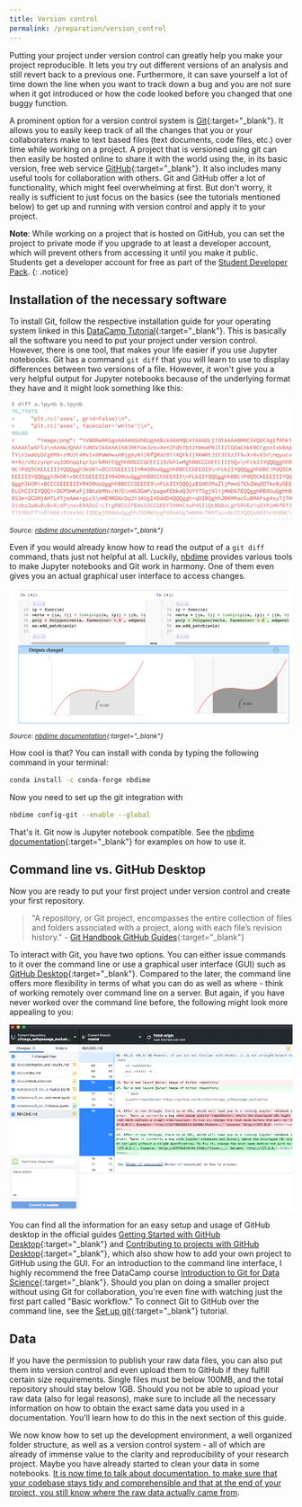 ```yaml
---
title: Version control
permalink: /preparation/version_control
---
```

Putting your project under version control can greatly help you make your project reproducible. It lets you try out different versions of an analysis and still revert back to a previous one. Furthermore, it can save yourself a lot of time down the line when you want to track down a bug and you are not sure when it got introduced or how the code looked before you changed that one buggy function.

A prominent option for a version control system is [Git](https://git-scm.com/){:target="_blank"}. It allows you to easily keep track of all the changes that you or your collaboraters make to text based files (text documents, code files, etc.) over time while working on a project. A project that is versioned using git can then easily be hosted online to share it with the world using the, in its basic version, free web service [GitHub](https://www.github.com){:target="_blank"}. It also includes many useful tools for collaboration with others. Git and GitHub offer a lot of functionality, which might feel overwhelming at first. But don't worry, it really is sufficient to just focus on the basics (see the tutorials mentioned below) to get up and running with version control and apply it to your project.

**Note**: While working on a project that is hosted on GitHub, you can set the project to private mode if you upgrade to at least a developer account, which will prevent others from accessing it until you make it public. Students get a developer account for free as part of the [Student Developer Pack](https://education.github.com/pack).
{: .notice}

## Installation of the necessary software
To install Git, follow the respective installation guide for your operating system linked in this [DataCamp Tutorial](https://www.datacamp.com/community/tutorials/setup-data-science-environment#how-to-install-git){:target="_blank"}. This is basically all the software you need to put your project under version control. However, there is one tool, that makes your life easier if you use Jupyter notebooks. Git has a command `git diff` that you will learn to use to display differences between two versions of a file. However, it won't give you a very helpful output for Jupyter notebooks because of the underlying format they have and it might look something like this:

![nbdimebad](../figures/diff-bad-shortened.png)
*<small>Source: [nbdime documentation](https://nbdime.readthedocs.io/en/latest/){:target="_blank"}</small>*

Even if you would already know how to read the output of a `git diff` command, thats just not helpful at all. Luckily, [nbdime](https://github.com/jupyter/nbdime) provides various tools to make Jupyter notebooks and Git work in harmony. One of them even gives you an actual graphical user interface to access changes.

![nbdimegood](../figures/nbdiff-web.png)
*<small>Source: [nbdime documentation](https://nbdime.readthedocs.io/en/latest/){:target="_blank"}</small>*

How cool is that? You can install with conda by typing the following command in your terminal:
```bash
conda install -c conda-forge nbdime
```
Now you need to set up the git integration with

```bash
nbdime config-git --enable --global
```
That's it. Git now is Jupyter notebook compatible. See the [nbdime documentation](https://nbdime.readthedocs.io/en/latest/){:target="_blank"} for examples on how to use it.

## Command line vs. GitHub Desktop
Now you are ready to put your first project under version control and create your first repository.

>"A repository, or Git project, encompasses the entire collection of files and folders associated with a project, along with each file’s revision history." - [Git Handbook GitHub Guides](https://guides.github.com/introduction/git-handbook/){:target="_blank"}

To interact with Git, you have two options. You can either issue commands to it over the command line or use a graphical user interface (GUI) such as [GitHub Desktop](https://desktop.github.com/){:target="_blank"}. Compared to the later, the command line offers more flexibility in terms of what you can do as well as where - think of working remotely over command line on a server. But again, if you have never worked over the command line before, the following might look more appealing to you:

![githubdesktop](../figures/github_desktop.png)

You can find all the information for an easy setup and usage of GitHub desktop in the official guides [Getting Started with GitHub Desktop](https://help.github.com/desktop/guides/getting-started-with-github-desktop/){:target="_blank"} and [Contributing to projects with GitHub Desktop](https://help.github.com/desktop/guides/contributing-to-projects/){:target="_blank"}, which also show how to add your own project to GitHub using the GUI. For an introduction to the command line interface, I highly recommend the free DataCamp course [Introduction to Git for Data Science](https://www.datacamp.com/courses/introduction-to-git-for-data-science){:target="_blank"}. Should you plan on doing a smaller project without using Git for collaboration, you're even fine with watching just the first part called "Basic workflow." To connect Git to GitHub over the command line, see the [Set up git](https://help.github.com/articles/set-up-git/){:target="_blank"} tutorial.

## Data
If you have the permission to publish your raw data files, you can also put them into version control and even upload them to GitHub if they fulfill certain size requirements. Single files must be below 100MB, and the total repository should stay below 1GB. Should you not be able to upload your raw data (also for legal reasons), make sure to include all the necessary information on how to obtain the exact same data you used in a documentation. You'll learn how to do this in the next section of this guide.

We now know how to set up the development environment, a well organized folder structure, as well as a version control system - all of which are already of immense value to the clarity and reproducibility of your research project. Maybe you have already started to clean your data in some notebooks. [It is now time to talk about documentation, to make sure that your codebase stays tidy and comprehensible and that at the end of your project, you still know where the raw data actually came from](../during_the_analysis/documentation).